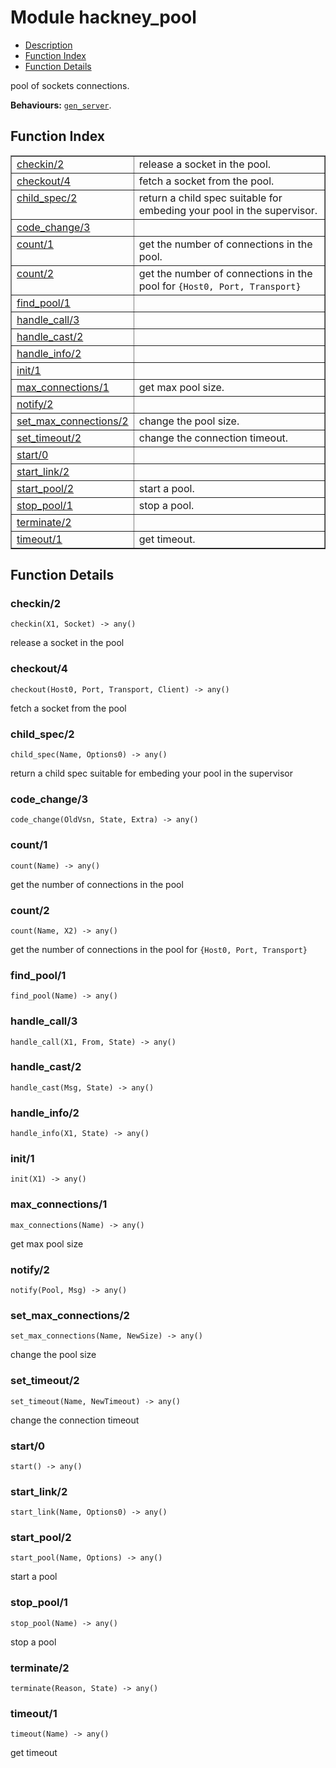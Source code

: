 

# Module hackney_pool #
* [Description](#description)
* [Function Index](#index)
* [Function Details](#functions)

pool of sockets connections.

__Behaviours:__ [`gen_server`](gen_server.md).

<a name="index"></a>

## Function Index ##


<table width="100%" border="1" cellspacing="0" cellpadding="2" summary="function index"><tr><td valign="top"><a href="#checkin-2">checkin/2</a></td><td>release a socket in the pool.</td></tr><tr><td valign="top"><a href="#checkout-4">checkout/4</a></td><td>fetch a socket from the pool.</td></tr><tr><td valign="top"><a href="#child_spec-2">child_spec/2</a></td><td>return a child spec suitable for embeding your pool in the
supervisor.</td></tr><tr><td valign="top"><a href="#code_change-3">code_change/3</a></td><td></td></tr><tr><td valign="top"><a href="#count-1">count/1</a></td><td>get the number of connections in the pool.</td></tr><tr><td valign="top"><a href="#count-2">count/2</a></td><td>get the number of connections in the pool for <code>{Host0, Port, Transport}</code></td></tr><tr><td valign="top"><a href="#find_pool-1">find_pool/1</a></td><td></td></tr><tr><td valign="top"><a href="#handle_call-3">handle_call/3</a></td><td></td></tr><tr><td valign="top"><a href="#handle_cast-2">handle_cast/2</a></td><td></td></tr><tr><td valign="top"><a href="#handle_info-2">handle_info/2</a></td><td></td></tr><tr><td valign="top"><a href="#init-1">init/1</a></td><td></td></tr><tr><td valign="top"><a href="#max_connections-1">max_connections/1</a></td><td>get max pool size.</td></tr><tr><td valign="top"><a href="#notify-2">notify/2</a></td><td></td></tr><tr><td valign="top"><a href="#set_max_connections-2">set_max_connections/2</a></td><td>change the pool size.</td></tr><tr><td valign="top"><a href="#set_timeout-2">set_timeout/2</a></td><td>change the connection timeout.</td></tr><tr><td valign="top"><a href="#start-0">start/0</a></td><td></td></tr><tr><td valign="top"><a href="#start_link-2">start_link/2</a></td><td></td></tr><tr><td valign="top"><a href="#start_pool-2">start_pool/2</a></td><td>start a pool.</td></tr><tr><td valign="top"><a href="#stop_pool-1">stop_pool/1</a></td><td>stop a pool.</td></tr><tr><td valign="top"><a href="#terminate-2">terminate/2</a></td><td></td></tr><tr><td valign="top"><a href="#timeout-1">timeout/1</a></td><td>get timeout.</td></tr></table>


<a name="functions"></a>

## Function Details ##

<a name="checkin-2"></a>

### checkin/2 ###

`checkin(X1, Socket) -> any()`

release a socket in the pool

<a name="checkout-4"></a>

### checkout/4 ###

`checkout(Host0, Port, Transport, Client) -> any()`

fetch a socket from the pool

<a name="child_spec-2"></a>

### child_spec/2 ###

`child_spec(Name, Options0) -> any()`

return a child spec suitable for embeding your pool in the
supervisor

<a name="code_change-3"></a>

### code_change/3 ###

`code_change(OldVsn, State, Extra) -> any()`

<a name="count-1"></a>

### count/1 ###

`count(Name) -> any()`

get the number of connections in the pool

<a name="count-2"></a>

### count/2 ###

`count(Name, X2) -> any()`

get the number of connections in the pool for `{Host0, Port, Transport}`

<a name="find_pool-1"></a>

### find_pool/1 ###

`find_pool(Name) -> any()`

<a name="handle_call-3"></a>

### handle_call/3 ###

`handle_call(X1, From, State) -> any()`

<a name="handle_cast-2"></a>

### handle_cast/2 ###

`handle_cast(Msg, State) -> any()`

<a name="handle_info-2"></a>

### handle_info/2 ###

`handle_info(X1, State) -> any()`

<a name="init-1"></a>

### init/1 ###

`init(X1) -> any()`

<a name="max_connections-1"></a>

### max_connections/1 ###

`max_connections(Name) -> any()`

get max pool size

<a name="notify-2"></a>

### notify/2 ###

`notify(Pool, Msg) -> any()`

<a name="set_max_connections-2"></a>

### set_max_connections/2 ###

`set_max_connections(Name, NewSize) -> any()`

change the pool size

<a name="set_timeout-2"></a>

### set_timeout/2 ###

`set_timeout(Name, NewTimeout) -> any()`

change the connection timeout

<a name="start-0"></a>

### start/0 ###

`start() -> any()`

<a name="start_link-2"></a>

### start_link/2 ###

`start_link(Name, Options0) -> any()`

<a name="start_pool-2"></a>

### start_pool/2 ###

`start_pool(Name, Options) -> any()`

start a pool

<a name="stop_pool-1"></a>

### stop_pool/1 ###

`stop_pool(Name) -> any()`

stop a pool

<a name="terminate-2"></a>

### terminate/2 ###

`terminate(Reason, State) -> any()`

<a name="timeout-1"></a>

### timeout/1 ###

`timeout(Name) -> any()`

get timeout

